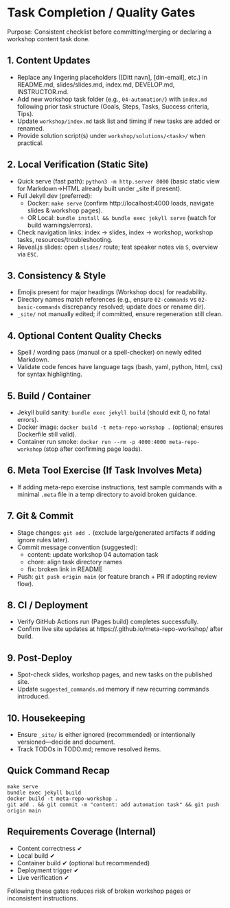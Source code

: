 # Task Completion / Quality Gates
Purpose: Consistent checklist before committing/merging or declaring a workshop content task done.

## 1. Content Updates
- Replace any lingering placeholders ([Ditt navn], [din-email], etc.) in README.md, slides/slides.md, index.md, DEVELOP.md, INSTRUCTOR.md.
- Add new workshop task folder (e.g., `04-automation/`) with `index.md` following prior task structure (Goals, Steps, Tasks, Success criteria, Tips).
- Update `workshop/index.md` task list and timing if new tasks are added or renamed.
- Provide solution script(s) under `workshop/solutions/<task>/` when practical.

## 2. Local Verification (Static Site)
- Quick serve (fast path): `python3 -m http.server 8000` (basic static view for Markdown->HTML already built under _site if present).
- Full Jekyll dev (preferred):
  - Docker: `make serve` (confirm http://localhost:4000 loads, navigate slides & workshop pages).
  - OR Local: `bundle install && bundle exec jekyll serve` (watch for build warnings/errors).
- Check navigation links: index -> slides, index -> workshop, workshop tasks, resources/troubleshooting.
- Reveal.js slides: open `slides/` route; test speaker notes via `S`, overview via `ESC`.

## 3. Consistency & Style
- Emojis present for major headings (Workshop docs) for readability.
- Directory names match references (e.g., ensure `02-commands` vs `02-basic-commands` discrepancy resolved; update docs or rename dir).
- `_site/` not manually edited; if committed, ensure regeneration still clean.

## 4. Optional Content Quality Checks
- Spell / wording pass (manual or a spell-checker) on newly edited Markdown.
- Validate code fences have language tags (bash, yaml, python, html, css) for syntax highlighting.

## 5. Build / Container
- Jekyll build sanity: `bundle exec jekyll build` (should exit 0, no fatal errors).
- Docker image: `docker build -t meta-repo-workshop .` (optional; ensures Dockerfile still valid).
- Container run smoke: `docker run --rm -p 4000:4000 meta-repo-workshop` (stop after confirming page loads).

## 6. Meta Tool Exercise (If Task Involves Meta)
- If adding meta-repo exercise instructions, test sample commands with a minimal `.meta` file in a temp directory to avoid broken guidance.

## 7. Git & Commit
- Stage changes: `git add .` (exclude large/generated artifacts if adding ignore rules later).
- Commit message convention (suggested):
  - content: update workshop 04 automation task
  - chore: align task directory names
  - fix: broken link in README
- Push: `git push origin main` (or feature branch + PR if adopting review flow).

## 8. CI / Deployment
- Verify GitHub Actions run (Pages build) completes successfully.
- Confirm live site updates at https://<user>.github.io/meta-repo-workshop/ after build.

## 9. Post-Deploy
- Spot-check slides, workshop pages, and new tasks on the published site.
- Update `suggested_commands.md` memory if new recurring commands introduced.

## 10. Housekeeping
- Ensure `_site/` is either ignored (recommended) or intentionally versioned—decide and document.
- Track TODOs in TODO.md; remove resolved items.

## Quick Command Recap
```
make serve
bundle exec jekyll build
docker build -t meta-repo-workshop .
git add . && git commit -m "content: add automation task" && git push origin main
```

## Requirements Coverage (Internal)
- Content correctness ✔
- Local build ✔
- Container build ✔ (optional but recommended)
- Deployment trigger ✔
- Live verification ✔

Following these gates reduces risk of broken workshop pages or inconsistent instructions.